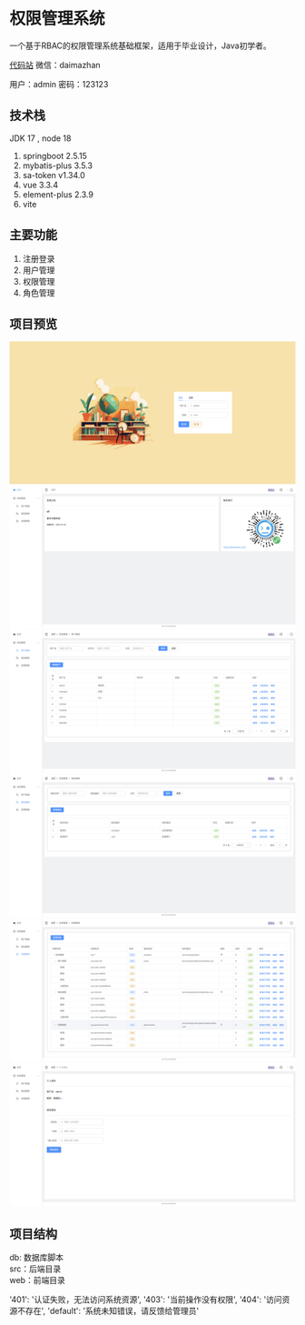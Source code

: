 # 权限管理系统

一个基于RBAC的权限管理系统基础框架，适用于毕业设计，Java初学者。

[代码站](https://daimazhan.com) 微信：daimazhan

用户：admin 密码：123123

## 技术栈
JDK 17 , node 18
1. springboot 2.5.15
2. mybatis-plus 3.5.3
3. sa-token v1.34.0
4. vue 3.3.4
5. element-plus 2.3.9
6. vite

## 主要功能
1. 注册登录
2. 用户管理
3. 权限管理
4. 角色管理

## 项目预览
![login](./doc/1.login.png)
![home](./doc/2.home.png)
![user](./doc/3.user.png)
![role](./doc/4.role.png)
![permission](./doc/5.permission.png)
![profile](./doc/6.profile.png)

## 项目结构
db: 数据库脚本  
src：后端目录  
web：前端目录


'401': '认证失败，无法访问系统资源',
'403': '当前操作没有权限',
'404': '访问资源不存在',
'default': '系统未知错误，请反馈给管理员'

